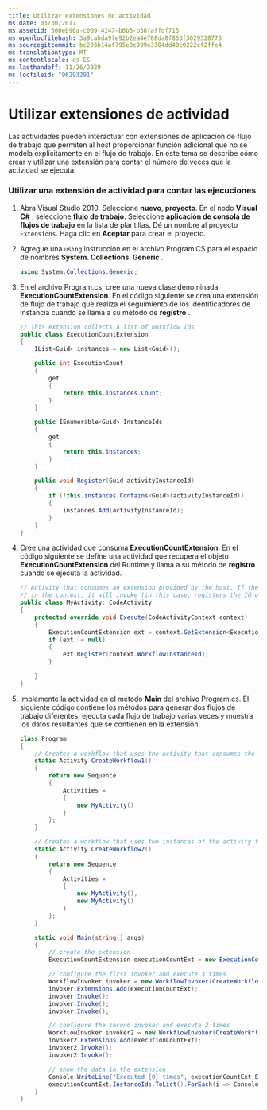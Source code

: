 ```yaml
---
title: Utilizar extensiones de actividad
ms.date: 03/30/2017
ms.assetid: 500eb96a-c009-4247-b6b5-b36faffdf715
ms.openlocfilehash: 3a9cabda9fe92b2ea4e708da8f853f3029328775
ms.sourcegitcommit: bc293b14af795e0e999e3304dd40c0222cf2ffe4
ms.translationtype: MT
ms.contentlocale: es-ES
ms.lasthandoff: 11/26/2020
ms.locfileid: "96293291"
---
```

# <a name="using-activity-extensions"></a>Utilizar extensiones de actividad

Las actividades pueden interactuar con extensiones de aplicación de flujo de trabajo que permiten al host proporcionar función adicional que no se modela explícitamente en el flujo de trabajo.  En este tema se describe cómo crear y utilizar una extensión para contar el número de veces que la actividad se ejecuta.

### <a name="to-use-an-activity-extension-to-count-executions"></a>Utilizar una extensión de actividad para contar las ejecuciones

1. Abra Visual Studio 2010. Seleccione **nuevo**, **proyecto**. En el nodo **Visual C#** , seleccione **flujo de trabajo**.  Seleccione **aplicación de consola de flujos de trabajo** en la lista de plantillas. Dé un nombre al proyecto `Extensions`. Haga clic en **Aceptar** para crear el proyecto.

2. Agregue una `using` instrucción en el archivo Program.CS para el espacio de nombres **System. Collections. Generic** .

    ```csharp
    using System.Collections.Generic;
    ```

3. En el archivo Program.cs, cree una nueva clase denominada **ExecutionCountExtension**. En el código siguiente se crea una extensión de flujo de trabajo que realiza el seguimiento de los identificadores de instancia cuando se llama a su método de **registro** .

    ```csharp
    // This extension collects a list of workflow Ids
    public class ExecutionCountExtension
    {
        IList<Guid> instances = new List<Guid>();

        public int ExecutionCount
        {
            get
            {
                return this.instances.Count;
            }
        }

        public IEnumerable<Guid> InstanceIds
        {
            get
            {
                return this.instances;
            }
        }

        public void Register(Guid activityInstanceId)
        {
            if (!this.instances.Contains<Guid>(activityInstanceId))
            {
                instances.Add(activityInstanceId);
            }
        }
    }
    ```

4. Cree una actividad que consuma **ExecutionCountExtension**. En el código siguiente se define una actividad que recupera el objeto **ExecutionCountExtension** del Runtime y llama a su método de **registro** cuando se ejecuta la actividad.

    ```csharp
    // Activity that consumes an extension provided by the host. If the extension is available
    // in the context, it will invoke (in this case, registers the Id of the executing workflow)
    public class MyActivity: CodeActivity
    {
        protected override void Execute(CodeActivityContext context)
        {
            ExecutionCountExtension ext = context.GetExtension<ExecutionCountExtension>();
            if (ext != null)
            {
                ext.Register(context.WorkflowInstanceId);
            }

        }
    }
    ```

5. Implemente la actividad en el método **Main** del archivo Program.cs. El siguiente código contiene los métodos para generar dos flujos de trabajo diferentes, ejecuta cada flujo de trabajo varias veces y muestra los datos resultantes que se contienen en la extensión.

    ```csharp
    class Program
    {
        // Creates a workflow that uses the activity that consumes the extension
        static Activity CreateWorkflow1()
        {
            return new Sequence
            {
                Activities =
                {
                    new MyActivity()
                }
            };
        }

        // Creates a workflow that uses two instances of the activity that consumes the extension
        static Activity CreateWorkflow2()
        {
            return new Sequence
            {
                Activities =
                {
                    new MyActivity(),
                    new MyActivity()
                }
            };
        }

        static void Main(string[] args)
        {
            // create the extension
            ExecutionCountExtension executionCountExt = new ExecutionCountExtension();

            // configure the first invoker and execute 3 times
            WorkflowInvoker invoker = new WorkflowInvoker(CreateWorkflow1());
            invoker.Extensions.Add(executionCountExt);
            invoker.Invoke();
            invoker.Invoke();
            invoker.Invoke();

            // configure the second invoker and execute 2 times
            WorkflowInvoker invoker2 = new WorkflowInvoker(CreateWorkflow2());
            invoker2.Extensions.Add(executionCountExt);
            invoker2.Invoke();
            invoker2.Invoke();

            // show the data in the extension
            Console.WriteLine("Executed {0} times", executionCountExt.ExecutionCount);
            executionCountExt.InstanceIds.ToList().ForEach(i => Console.WriteLine("...{0}", i));
        }
    }
    ```
